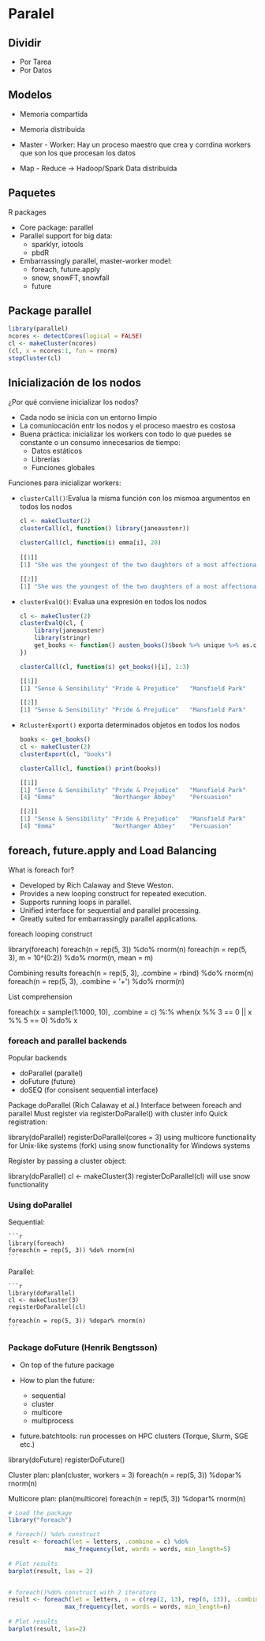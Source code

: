 # Paralel

## Dividir 

* Por Tarea
* Por Datos

## Modelos

* Memoria compartida
* Memoria distribuida

* Master - Worker: Hay un proceso maestro que crea y corrdina workers que son los que procesan los datos
* Map - Reduce -> Hadoop/Spark Data distribuida


## Paquetes

R packages
* Core package: parallel
* Parallel support for big data:
    - sparklyr, iotools
    - pbdR
* Embarrassingly parallel, master-worker model:
    - foreach, future.apply
    - snow, snowFT, snowfall
    - future


## Package parallel

```r
library(parallel)
ncores <- detectCores(logical = FALSE)
cl <- makeCluster(ncores)
(cl, x = ncores:1, fun = rnorm)
stopCluster(cl)
```

## Inicialización de los nodos

¿Por qué conviene inicializar los nodos?

* Cada nodo se inicia con un entorno limpio
* La comuniocación entr los nodos y el proceso maestro es costosa
* Buena práctica: inicializar los workers con todo lo que puedes se constante o un consumo innecesarios de tiempo:
    * Datos estáticos
    * Librerías
    * Funciones globales

Funciones para inicializar workers:

* `clusterCall()`:Evalua la misma función con los mismoa argumentos en todos los nodos

    ```r
    cl <- makeCluster(2)
    clusterCall(cl, function() library(janeaustenr))
     
    clusterCall(cl, function(i) emma[i], 20)
     
    [[1]]
    [1] "She was the youngest of the two daughters of a most affectionate,"

    [[2]]
    [1] "She was the youngest of the two daughters of a most affectionate,"
    ```

* `clusterEvalQ()`: Evalua una expresión en todos los nodos

    ```r
    cl <- makeCluster(2)
    clusterEvalQ(cl, {
        library(janeaustenr)
        library(stringr)
        get_books <- function() austen_books()$book %>% unique %>% as.character
    })

    clusterCall(cl, function(i) get_books()[i], 1:3)
 
    [[1]]
    [1] "Sense & Sensibility" "Pride & Prejudice"   "Mansfield Park"     

    [[2]]
    [1] "Sense & Sensibility" "Pride & Prejudice"   "Mansfield Park"
    ```

* `RclusterExport()` exporta determinados objetos en todos los nodos

    ```r
    books <- get_books()
    cl <- makeCluster(2)
    clusterExport(cl, "books")

    clusterCall(cl, function() print(books))
 
    [[1]]
    [1] "Sense & Sensibility" "Pride & Prejudice"   "Mansfield Park"     
    [4] "Emma"                "Northanger Abbey"    "Persuasion"         

    [[2]]
    [1] "Sense & Sensibility" "Pride & Prejudice"   "Mansfield Park"     
    [4] "Emma"                "Northanger Abbey"    "Persuasion"
    ```
    

## foreach, future.apply and Load Balancing


What is foreach for?
* Developed by Rich Calaway and Steve Weston.
* Provides a new looping construct for repeated execution.
* Supports running loops in parallel.
* Unified interface for sequential and parallel processing.
* Greatly suited for embarrassingly parallel applications.


foreach looping construct

library(foreach)
foreach(n = rep(5, 3)) %do% rnorm(n)
foreach(n = rep(5, 3), m = 10^(0:2)) %do% rnorm(n, mean = m)


Combining results
foreach(n = rep(5, 3), .combine = rbind) %do% rnorm(n)
foreach(n = rep(5, 3), .combine = '+') %do% rnorm(n)

List comprehension

foreach(x = sample(1:1000, 10), .combine = c) %:% 
    when(x %% 3 == 0 || x %% 5 == 0) %do% x
 

### foreach and parallel backends

Popular backends
* doParallel (parallel)
* doFuture (future)
* doSEQ (for consisent sequential interface)


Package doParallel (Rich Calaway et al.)
Interface between foreach and parallel
Must register via registerDoParallel() with cluster info
Quick registration:

library(doParallel)
registerDoParallel(cores = 3)
using multicore functionality for Unix-like systems (fork)
using snow functionality for Windows systems



Register by passing a cluster object:

library(doParallel)
cl <- makeCluster(3)
registerDoParallel(cl)
will use snow functionality



### Using doParallel

Sequential:

    ```r
    library(foreach)
    foreach(n = rep(5, 3)) %do% rnorm(n)
    ```

Parallel:

    ```r
    library(doParallel)
    cl <- makeCluster(3)
    registerDoParallel(cl)

    foreach(n = rep(5, 3)) %dopar% rnorm(n)
    ```

### Package doFuture (Henrik Bengtsson)

* On top of the future package
* How to plan the future:
    *  sequential
    *  cluster
    *  multicore
    *  multiprocess

* future.batchtools: run processes on HPC clusters (Torque, Slurm, SGE etc.)


library(doFuture)
registerDoFuture()

Cluster plan:
plan(cluster, workers = 3)
foreach(n = rep(5, 3)) %dopar% rnorm(n)


Multicore plan:
plan(multicore)
foreach(n = rep(5, 3)) %dopar% rnorm(n)


```r
# Load the package
library("foreach")

# foreach() %do% construct
result <- foreach(let = letters, .combine = c) %do% 
                max_frequency(let, words = words, min_length=5)
                
# Plot results 
barplot(result, las = 2)


# foreach()%do% construct with 2 iterators
result <- foreach(let = letters, n = c(rep(2, 13), rep(6, 13)), .combine = c) %do%
                max_frequency(let, words = words, min_length=n)
            
# Plot results
barplot(result, las=2)
```

